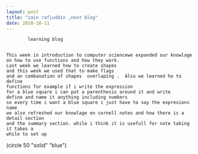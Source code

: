 ```yaml
---
layout: post
title: "zain rafiuddin ,next blog"
date: 2018-10-11
---
```

            learning blog 
            
            
    This week in introduction to computer sciencewe expanded our knowlage 
    on how to use functions and how they work.
    Last week we learned how to create shapes 
    and this week we used that to make flags
    and an combanation of shapes  overlaping .  Also we learned ho to define
    functions for example if i write the expression
    for a blue square i can put a parenthesis around it and write 
    define and name it anything including numbers
    so every time i want a blue square i just have to say the expresions name
    we also refreshed our knowlage on cornell notes and how there is a detail section 
    and the summary section. while i think it is usefull for note taking it takes a
    while to set up
(circle 50 "solid" "blue")
